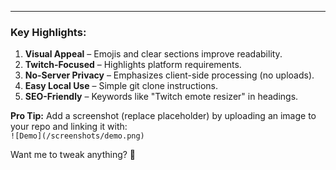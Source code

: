 
---

### **Key Highlights:**
1. **Visual Appeal** – Emojis and clear sections improve readability.
2. **Twitch-Focused** – Highlights platform requirements.
3. **No-Server Privacy** – Emphasizes client-side processing (no uploads).
4. **Easy Local Use** – Simple git clone instructions.
5. **SEO-Friendly** – Keywords like "Twitch emote resizer" in headings.

**Pro Tip:** Add a screenshot (replace placeholder) by uploading an image to your repo and linking it with:  
`![Demo](/screenshots/demo.png)`  

Want me to tweak anything? 🚀
